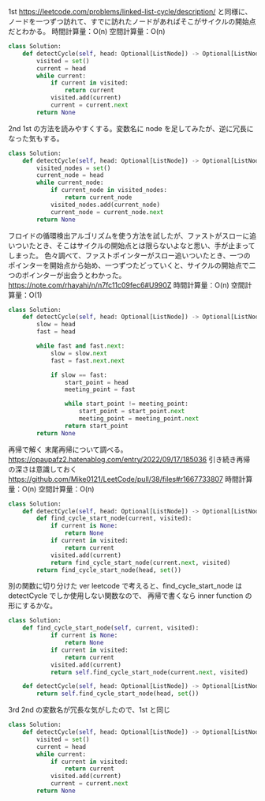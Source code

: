 1st
https://leetcode.com/problems/linked-list-cycle/description/
と同様に、ノードを一つずつ訪れて、すでに訪れたノードがあればそこがサイクルの開始点だとわかる。
時間計算量：O(n)
空間計算量：O(n)

```python
class Solution:
    def detectCycle(self, head: Optional[ListNode]) -> Optional[ListNode]:
        visited = set()
        current = head
        while current:
            if current in visited:
                return current
            visited.add(current)
            current = current.next
        return None
```

2nd
1st の方法を読みやすくする。変数名に node を足してみたが、逆に冗長になった気もする。

```python
class Solution:
    def detectCycle(self, head: Optional[ListNode]) -> Optional[ListNode]:
        visited_nodes = set()
        current_node = head
        while current_node:
            if current_node in visited_nodes:
                return current_node
            visited_nodes.add(current_node)
            current_node = current_node.next
        return None
```

フロイドの循環検出アルゴリズムを使う方法を試したが、ファストがスローに追いついたとき、そこはサイクルの開始点とは限らないよなと思い、手が止まってしまった。
色々調べて、ファストポインターがスロー追いついたとき、一つのポインターを開始点から始め、一つずつたどっていくと、サイクルの開始点で二つのポインターが出会うとわかった。
https://note.com/rhayahi/n/n7fc11c09fec6#U990Z
時間計算量：O(n)
空間計算量：O(1)

```python
class Solution:
    def detectCycle(self, head: Optional[ListNode]) -> Optional[ListNode]:
        slow = head
        fast = head

        while fast and fast.next:
            slow = slow.next
            fast = fast.next.next

            if slow == fast:
                start_point = head
                meeting_point = fast

                while start_point != meeting_point:
                    start_point = start_point.next
                    meeting_point = meeting_point.next
                return start_point
        return None
```

再帰で解く
末尾再帰について調べる。
https://opaupafz2.hatenablog.com/entry/2022/09/17/185036
引き続き再帰の深さは意識しておく
https://github.com/Mike0121/LeetCode/pull/38/files#r1667733807
時間計算量：O(n)
空間計算量：O(n)

```python
class Solution:
    def detectCycle(self, head: Optional[ListNode]) -> Optional[ListNode]:
        def find_cycle_start_node(current, visited):
            if current is None:
                return None
            if current in visited:
                return current
            visited.add(current)
            return find_cycle_start_node(current.next, visited)
        return find_cycle_start_node(head, set())
```

別の関数に切り分けた ver
leetcode で考えると、find_cycle_start_node は detectCycle でしか使用しない関数なので、
再帰で書くなら inner function の形にするかな。

```python
class Solution:
    def find_cycle_start_node(self, current, visited):
            if current is None:
                return None
            if current in visited:
                return current
            visited.add(current)
            return self.find_cycle_start_node(current.next, visited)

    def detectCycle(self, head: Optional[ListNode]) -> Optional[ListNode]:
        return self.find_cycle_start_node(head, set())
```

3rd
2nd の変数名が冗長な気がしたので、1st と同じ

```python
class Solution:
    def detectCycle(self, head: Optional[ListNode]) -> Optional[ListNode]:
        visited = set()
        current = head
        while current:
            if current in visited:
                return current
            visited.add(current)
            current = current.next
        return None
```
